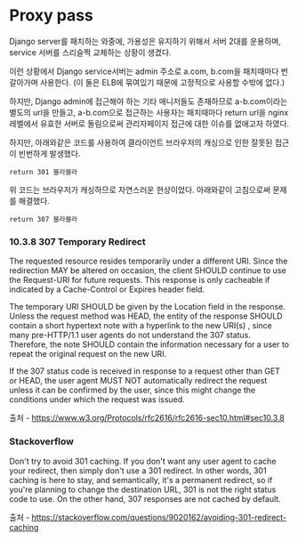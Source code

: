 # Proxy pass
Django server를 패치하는 와중에, 가용성은 유지하기 위해서 서버 2대를 운용하며, service 서버를 스리슬쩍 교체하는 상황이 생겼다.

이런 상황에서 Django service서버는 admin 주소로 a.com, b.com을 패치때마다 번갈아가며 사용한다. (이 둘은 ELB에 묶여있기 때문에 고정적으로 사용할 수밖에 없다.)

하지만, Django admin에 접근해야 하는 기타 매니저들도 존재하므로 a-b.com이라는 별도의 url을 만들고, a-b.com으로 접근하는 사용자는 패치때마다 return url을 nginx 레벨에서 유효한 서버로 돌림으로써 관리자페이지 접근에 대한 이슈를 없애고자 하였다.

하지만, 아래와같은 코드를 사용하여 클라이언트 브라우저의 캐싱으로 인한 잘못된 접근이 빈번하게 발생했다.

```
return 301 블라블라
```
위 코드는 브라우저가 캐싱하므로 자연스러운 현상이었다.
아래와같이 고침으로써 문제를 해결했다.

```
return 307 블라블라
```

### 10.3.8 307 Temporary Redirect
The requested resource resides temporarily under a different URI. Since the redirection MAY be altered on occasion, the client SHOULD continue to use the Request-URI for future requests. This response is only cacheable if indicated by a Cache-Control or Expires header field.

The temporary URI SHOULD be given by the Location field in the response. Unless the request method was HEAD, the entity of the response SHOULD contain a short hypertext note with a hyperlink to the new URI(s) , since many pre-HTTP/1.1 user agents do not understand the 307 status. Therefore, the note SHOULD contain the information necessary for a user to repeat the original request on the new URI.

If the 307 status code is received in response to a request other than GET or HEAD, the user agent MUST NOT automatically redirect the request unless it can be confirmed by the user, since this might change the conditions under which the request was issued.

출처 - https://www.w3.org/Protocols/rfc2616/rfc2616-sec10.html#sec10.3.8


### Stackoverflow

Don't try to avoid 301 caching. If you don't want any user agent to cache your redirect, then simply don't use a 301 redirect. In other words, 301 caching is here to stay, and semantically, it's a permanent redirect, so if you're planning to change the destination URL, 301 is not the right status code to use. On the other hand, 307 responses are not cached by default.

출처 - https://stackoverflow.com/questions/9020162/avoiding-301-redirect-caching